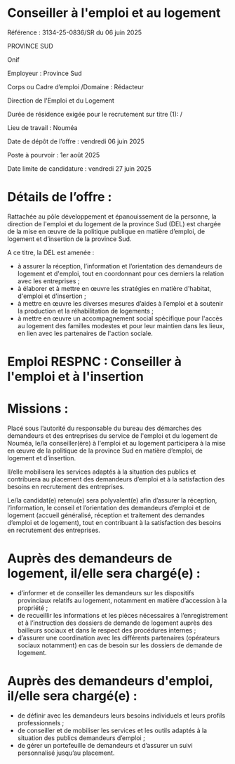 # Conseiller à l'emploi et au logement

Référence : 3134-25-0836/SR du 06 juin 2025

PROVINCE SUD

Onif

Employeur : Province Sud

Corps ou Cadre d’emploi /Domaine : Rédacteur

Direction de l'Emploi et du Logement

Durée de résidence exigée pour le recrutement sur titre (1): /

Lieu de travail : Nouméa

Date de dépôt de l’offre : vendredi 06 juin 2025

Poste à pourvoir : 1er août 2025

Date limite de candidature : vendredi 27 juin 2025

# Détails de l’offre :

Rattachée au pôle développement et épanouissement de la personne, la direction de l'emploi et du logement de la province Sud (DEL) est chargée de la mise en œuvre de la politique publique en matière d’emploi, de logement et d’insertion de la province Sud.

A ce titre, la DEL est amenée :

- à assurer la réception, l’information et l’orientation des demandeurs de logement et d'emploi, tout en coordonnant pour ces derniers la relation avec les entreprises ;
- à élaborer et à mettre en œuvre les stratégies en matière d'habitat, d'emploi et d'insertion ;
- à mettre en œuvre les diverses mesures d’aides à l’emploi et à soutenir la production et la réhabilitation de logements ;
- à mettre en œuvre un accompagnement social spécifique pour l'accès au logement des familles modestes et pour leur maintien dans les lieux, en lien avec les partenaires de l'action sociale.

# Emploi RESPNC : Conseiller à l'emploi et à l'insertion

# Missions :

Placé sous l’autorité du responsable du bureau des démarches des demandeurs et des entreprises du service de l'emploi et du logement de Nouméa, le/la conseiller(ère) à l'emploi et au logement participera à la mise en œuvre de la politique de la province Sud en matière d’emploi, de logement et d’insertion.

Il/elle mobilisera les services adaptés à la situation des publics et contribuera au placement des demandeurs d’emploi et à la satisfaction des besoins en recrutement des entreprises.

Le/la candidat(e) retenu(e) sera polyvalent(e) afin d’assurer la réception, l’information, le conseil et l’orientation des demandeurs d’emploi et de logement (accueil généralisé, réception et traitement des demandes d’emploi et de logement), tout en contribuant à la satisfaction des besoins en recrutement des entreprises.

# Auprès des demandeurs de logement, il/elle sera chargé(e) :

- d’informer et de conseiller les demandeurs sur les dispositifs provinciaux relatifs au logement, notamment en matière d’accession à la propriété ;
- de recueillir les informations et les pièces nécessaires à l’enregistrement et à l’instruction des dossiers de demande de logement auprès des bailleurs sociaux et dans le respect des procédures internes ;
- d’assurer une coordination avec les différents partenaires (opérateurs sociaux notamment) en cas de besoin sur les dossiers de demande de logement.

# Auprès des demandeurs d'emploi, il/elle sera chargé(e) :

- de définir avec les demandeurs leurs besoins individuels et leurs profils professionnels ;
- de conseiller et de mobiliser les services et les outils adaptés à la situation des publics demandeurs d’emploi ;
- de gérer un portefeuille de demandeurs et d’assurer un suivi personnalisé jusqu’au placement.